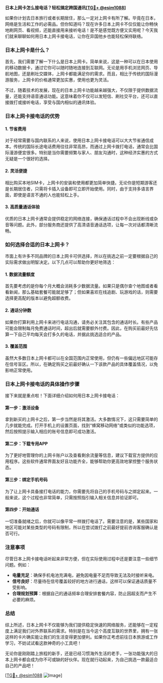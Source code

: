 **日本上网卡怎么接电话？轻松搞定跨国通讯[[TG💪+ @esim1088](https://t.me/s/esim1088)]**

如果你计划去日本旅行或者长期居住，那么一定对上网卡有所了解。毕竟在日本，网络是生活和工作的必需品。但你知道吗？现在许多日本上网卡不仅仅能让你畅快地刷网页、看视频，还能直接用来接听电话！是不是感觉既方便又实用呢？今天我们就来聊聊如何用日本上网卡接电话，让你在异国他乡也能轻松保持联络。

### 日本上网卡是什么？

首先，我们需要了解一下什么是日本上网卡。简单来说，这是一种可以在日本使用的移动数据卡，通过它你可以随时随地连接到互联网。无论是用手机浏览网页、导航地图，还是刷社交媒体，上网卡都能满足你的需求。而且，相比于传统的国际漫游服务，上网卡的价格通常更加实惠，使用也更为灵活。

不过，随着技术的发展，现在的日本上网卡功能越来越强大，不仅限于提供数据流量，还能支持语音通话功能。这意味着你不仅可以发短信、刷社交平台，还可以直接拨打或接听电话，享受与国内相似的通讯体验。

### 日本上网卡接电话的优势

#### 1. 节省费用

对于经常需要与国内联系的人来说，使用日本上网卡接电话可以大大节省通信成本。传统的国际长途电话费用往往非常高昂，而通过上网卡拨打电话，通常会比国际漫游便宜很多。特别是当你需要频繁与家人、朋友沟通时，这种经济实惠的方式无疑是一个很好的选择。

#### 2. 灵活便捷

相比购买本地SIM卡，上网卡的安装和使用都更加简单快捷。无论你是短期游客还是长期居住者，只需将卡插入设备即可立即开始使用。同时，由于支持多语言界面，即使是语言不通的人也能轻松上手。

#### 3. 高质量通话体验

优质的日本上网卡通常会提供稳定的网络连接，确保通话过程中不会出现断线或杂音等问题。此外，部分服务商还提供了高清语音通话选项，让每一次对话都清晰流畅。

### 如何选择合适的日本上网卡？

市面上有许多不同品牌的日本上网卡可供选择，所以在挑选之前一定要根据自己的实际需求做出明智决定。以下几点可以帮助你更好地筛选：

#### 1. 数据流量额度

首先要考虑的是你每个月大概会消耗多少数据流量。如果只是偶尔查个地图或者看看新闻，那么基础套餐可能就足够了；但如果喜欢在线追剧、玩游戏的话，则需要选择更高配的版本以避免超额收费。

#### 2. 通话分钟数

如果你打算利用上网卡来进行电话沟通，请务必关注其包含的通话时长。有些产品可能会限制每月免费通话时间，超出后就需要额外付费。因此，在购买前最好先估算一下自己平均每天会打多久的电话，并据此挑选适合的产品。

#### 3. 覆盖范围

虽然大多数日本上网卡都可以在全国范围内正常使用，但仍有一些偏远地区可能存在信号盲区。所以，在确定购买之前最好确认一下该款产品的具体覆盖情况，以免影响正常使用。

### 日本上网卡接电话的具体操作步骤

接下来就是重点啦！下面详细介绍如何用日本上网卡接电话：

#### 第一步：激活设备

拿到新买的上网卡之后，第一步当然是将其激活。大多数情况下，这只需要简单的几步就能完成。打开手机上的设置页面，找到“蜂窝移动网络”或类似的功能选项，然后按照提示输入相应的账号信息即可成功激活。

#### 第二步：下载专用APP

为了更好地管理你的上网卡账户以及查看剩余流量等信息，建议下载官方提供的应用程序。这些软件通常界面友好且功能齐全，能够帮助你更高效地掌控整个服务状态。

#### 第三步：绑定手机号码

为了让上网卡具备接打电话的能力，你需要先将自己的手机号码与之绑定起来。一般来说，这个过程也非常简单，只需按照指引输入相关信息并验证即可。

#### 第四步：开始通话

一切准备就绪之后，你就可以像平常一样拨打电话了。需要注意的是，某些国家和地区可能对某些类型的号码有限制，所以在尝试拨打之前最好提前咨询客服确认是否可行。

### 注意事项

尽管日本上网卡接电话听起来非常方便，但在实际使用过程中还是要注意一些细节问题。例如：

- **电量充足**：确保手机电池充满电，避免因电量不足而导致无法及时接听来电。
- **信号良好**：尽量待在信号覆盖较好的地方进行通话，这样可以保证通话质量不受影响。
- **合理规划预算**：根据自己的通话频率合理安排套餐内容，防止因超支而产生不必要的麻烦。

### 总结

综上所述，日本上网卡不仅能够为我们提供稳定快速的网络服务，还能够在一定程度上满足我们对外界联系的需求。特别是在当今这个高度互联的世界里，拥有一张这样的卡片确实能让我们的生活变得更加便利。如果你正考虑前往日本旅游或工作学习，不妨试试看这款神奇的小工具吧！

无论你是刚刚踏上旅程的新手，还是已经习惯海外生活的老手，一张功能强大的日本上网卡都会成为你不可或缺的好伙伴。现在就行动起来，为自己挑选一款最适合自己的产品吧！

[[TG💪+ @esim1088](https://t.me/s/esim1088) ![Image](https://i.postimg.cc/4NQfJmqS/Snipaste-2025-05-13-00-14-12.png)]
